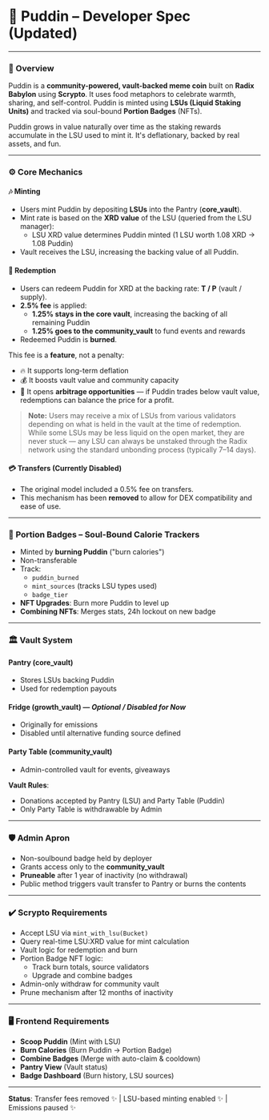 # 🍮 Puddin – Developer Spec (Updated)

---

### 🧠 Overview

Puddin is a **community-powered, vault-backed meme coin** built on **Radix Babylon** using **Scrypto**. It uses food metaphors to celebrate warmth, sharing, and self-control. Puddin is minted using **LSUs (Liquid Staking Units)** and tracked via soul-bound **Portion Badges** (NFTs).

Puddin grows in value naturally over time as the staking rewards accumulate in the LSU used to mint it. It's deflationary, backed by real assets, and fun.

---

### ⚙️ Core Mechanics

#### 🎶 Minting

- Users mint Puddin by depositing **LSUs** into the Pantry (**core_vault**).
- Mint rate is based on the **XRD value** of the LSU (queried from the LSU manager):
  - LSU XRD value determines Puddin minted (1 LSU worth 1.08 XRD → 1.08 Puddin)
- Vault receives the LSU, increasing the backing value of all Puddin.

#### 🔄 Redemption

- Users can redeem Puddin for XRD at the backing rate: **T / P** (vault / supply).
- **2.5% fee** is applied:
  - **1.25% stays in the core vault**, increasing the backing of all remaining Puddin
  - **1.25% goes to the community_vault** to fund events and rewards
- Redeemed Puddin is **burned**.

This fee is a **feature**, not a penalty:
- 🔥 It supports long-term deflation
- 💰 It boosts vault value and community capacity
- 🔁 It opens **arbitrage opportunities** — if Puddin trades below vault value, redemptions can balance the price for a profit.

> **Note:** Users may receive a mix of LSUs from various validators depending on what is held in the vault at the time of redemption. While some LSUs may be less liquid on the open market, they are never stuck — any LSU can always be unstaked through the Radix network using the standard unbonding process (typically 7–14 days).

#### 💳 Transfers (Currently Disabled)

- The original model included a 0.5% fee on transfers.
- This mechanism has been **removed** to allow for DEX compatibility and ease of use.

---

### 🧮 Portion Badges – Soul-Bound Calorie Trackers

- Minted by **burning Puddin** ("burn calories")
- Non-transferable
- Track:
  - `puddin_burned`
  - `mint_sources` (tracks LSU types used)
  - `badge_tier`
- **NFT Upgrades**: Burn more Puddin to level up
- **Combining NFTs**: Merges stats, 24h lockout on new badge

---

### 🏛️ Vault System

#### Pantry (**core_vault**)
- Stores LSUs backing Puddin
- Used for redemption payouts

#### Fridge (**growth_vault**) — *Optional / Disabled for Now*
- Originally for emissions
- Disabled until alternative funding source defined

#### Party Table (**community_vault**)
- Admin-controlled vault for events, giveaways

**Vault Rules**:
- Donations accepted by Pantry (LSU) and Party Table (Puddin)
- Only Party Table is withdrawable by Admin

---

### 🛡️ Admin Apron

- Non-soulbound badge held by deployer
- Grants access only to the **community_vault**
- **Pruneable** after 1 year of inactivity (no withdrawal)
- Public method triggers vault transfer to Pantry or burns the contents

---

### ✔️ Scrypto Requirements

- Accept LSU via `mint_with_lsu(Bucket)`
- Query real-time LSU:XRD value for mint calculation
- Vault logic for redemption and burn
- Portion Badge NFT logic:
  - Track burn totals, source validators
  - Upgrade and combine badges
- Admin-only withdraw for community vault
- Prune mechanism after 12 months of inactivity

---

### 🖥️ Frontend Requirements

- **Scoop Puddin** (Mint with LSU)
- **Burn Calories** (Burn Puddin → Portion Badge)
- **Combine Badges** (Merge with auto-claim & cooldown)
- **Pantry View** (Vault status)
- **Badge Dashboard** (Burn history, LSU sources)

---

**Status**: Transfer fees removed ✨  |  LSU-based minting enabled ✨  |  Emissions paused ✨
